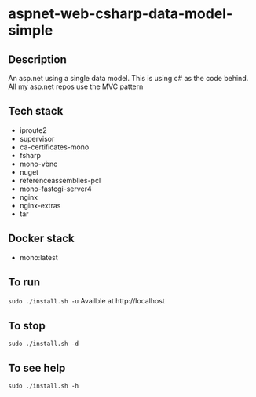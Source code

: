 # aspnet-web-csharp-data-model-simple

## Description
An asp.net using a single data model.
This is using c# as the code behind.
All my asp.net repos use the MVC pattern

## Tech stack
- iproute2
- supervisor
- ca-certificates-mono
- fsharp
- mono-vbnc
- nuget
- referenceassemblies-pcl
- mono-fastcgi-server4
- nginx
- nginx-extras
- tar

## Docker stack
- mono:latest

## To run
`sudo ./install.sh -u`
Availble at http://localhost

## To stop
`sudo ./install.sh -d`

## To see help
`sudo ./install.sh -h`

